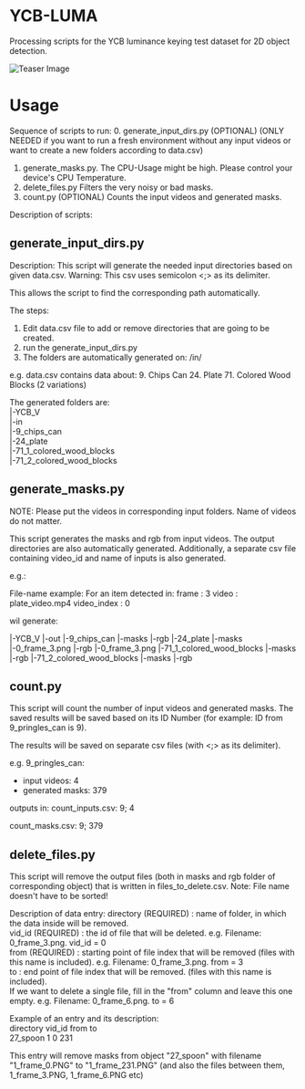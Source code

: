 # YCB-LUMA
Processing scripts for the YCB luminance keying test dataset for 2D object detection.

![Teaser Image](teaser.jpeg)


# Usage

Sequence of scripts to run:
0. generate_input_dirs.py (OPTIONAL)
	(ONLY NEEDED if you want to run a fresh environment without any input videos or want to create a new folders according to data.csv)
1. generate_masks.py.
	The CPU-Usage might be high. Please control your device's CPU Temperature.
2. delete_files.py
	Filters the very noisy or bad masks.
3. count.py (OPTIONAL)
	Counts the input videos and generated masks.

Description of scripts:

## generate_input_dirs.py

Description: This script will generate the needed input directories based on given data.csv.
Warning: This csv uses semicolon <;> as its delimiter.

This allows the script to find the corresponding path automatically.

The steps:
1. Edit data.csv file to add or remove directories that are going to be created.
2. run the generate_input_dirs.py
3. The folders are automatically generated on:
<name of dataset>/in/<name of generated directory>

e.g. 
data.csv contains data about:
9. Chips Can
24. Plate
71. Colored Wood Blocks (2 variations)

The generated folders are:  
|-YCB_V  
  |-in  
    |-9_chips_can  
    |-24_plate  
    |-71_1_colored_wood_blocks  
    |-71_2_colored_wood_blocks



## generate_masks.py

NOTE: Please put the videos in corresponding input folders. Name of videos do not matter.

This script generates the masks and rgb from input videos.
The output directories are also automatically generated.
Additionally, a separate csv file containing video_id and name of inputs is also generated.

e.g.:

File-name example:
For an item detected in:
frame		: 3
video		: plate_video.mp4
video_index	: 0

wil generate:

|-YCB_V
  |-out
    |-9_chips_can
      |-masks
      |-rgb
    |-24_plate
      |-masks
         |-0_frame_3.png
      |-rgb
         |-0_frame_3.png
    |-71_1_colored_wood_blocks
      |-masks
      |-rgb
    |-71_2_colored_wood_blocks
      |-masks
      |-rgb



## count.py

This script will count the number of input videos and generated masks.
The saved results will be saved based on its ID Number (for example: ID from 9_pringles_can is 9).

The results will be saved on separate csv files (with <;> as its delimiter).

e.g.
9_pringles_can:
- input videos: 4
- generated masks: 379

outputs in:
count_inputs.csv:
9; 4

count_masks.csv:
9; 379



## delete_files.py

This script will remove the output files (both in masks and rgb folder of corresponding object) that is written in files_to_delete.csv.
Note: File name doesn't have to be sorted!

Description of data entry:
directory (REQUIRED)	: name of folder, in which the data inside will be removed.  
vid_id (REQUIRED)	: the id of file that will be deleted.
				e.g. Filename: 0_frame_3.png. vid_id = 0  
from (REQUIRED)		: starting point of file index that will be removed (files with this name is included).
				e.g. Filename: 0_frame_3.png. from = 3  
to			: end point of file index that will be removed. (files with this name is included).  
			  If we want to delete a single file, fill in the "from" column and leave this one empty.
				e.g. Filename: 0_frame_6.png. to = 6

Example of an entry and its description:  
directory	  vid_id	from	to  
27_spoon	  1	      0	    231

This entry will remove masks from object "27_spoon" with filename "1_frame_0.PNG" to "1_frame_231.PNG" (and also the files between them, 1_frame_3.PNG, 1_frame_6.PNG etc)
				